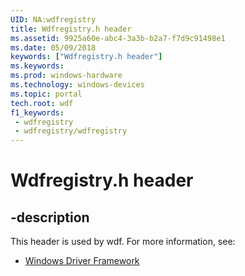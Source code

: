 ```yaml
---
UID: NA:wdfregistry
title: Wdfregistry.h header
ms.assetid: 9925a60e-abc4-3a3b-b2a7-f7d9c91498e1
ms.date: 05/09/2018
keywords: ["Wdfregistry.h header"]
ms.keywords: 
ms.prod: windows-hardware
ms.technology: windows-devices
ms.topic: portal
tech.root: wdf
f1_keywords:
 - wdfregistry
 - wdfregistry/wdfregistry
---
```


# Wdfregistry.h header


## -description

This header is used by wdf. For more information, see:

- [Windows Driver Framework](../_wdf/index.md)

